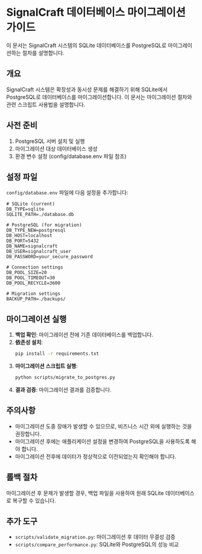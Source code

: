# SignalCraft 데이터베이스 마이그레이션 가이드

이 문서는 SignalCraft 시스템의 SQLite 데이터베이스를 PostgreSQL로 마이그레이션하는 절차를 설명합니다.

## 개요

SignalCraft 시스템은 확장성과 동시성 문제를 해결하기 위해 SQLite에서 PostgreSQL로 데이터베이스를 마이그레이션합니다. 이 문서는 마이그레이션 절차와 관련 스크립트 사용법을 설명합니다.

## 사전 준비

1. PostgreSQL 서버 설치 및 실행
2. 마이그레이션 대상 데이터베이스 생성
3. 환경 변수 설정 (config/database.env 파일 참조)

## 설정 파일

`config/database.env` 파일에 다음 설정을 추가합니다:

```env
# SQLite (current)
DB_TYPE=sqlite
SQLITE_PATH=./database.db

# PostgreSQL (for migration)
DB_TYPE_NEW=postgresql
DB_HOST=localhost
DB_PORT=5432
DB_NAME=signalcraft
DB_USER=signalcraft_user
DB_PASSWORD=your_secure_password

# Connection settings
DB_POOL_SIZE=20
DB_POOL_TIMEOUT=30
DB_POOL_RECYCLE=3600

# Migration settings
BACKUP_PATH=./backups/
```

## 마이그레이션 실행

1. **백업 확인**: 마이그레이션 전에 기존 데이터베이스를 백업합니다.
2. **依존성 설치**:
   ```bash
   pip install -r requirements.txt
   ```
3. **마이그레이션 스크립트 실행**:
   ```bash
   python scripts/migrate_to_postgres.py
   ```
4. **결과 검증**: 마이그레이션 결과를 검증합니다.

## 주의사항

- 마이그레이션 도중 장애가 발생할 수 있으므로, 비즈니스 시간 외에 실행하는 것을 권장합니다.
- 마이그레이션 후에는 애플리케이션 설정을 변경하여 PostgreSQL을 사용하도록 해야 합니다.
- 마이그레이션 전후에 데이터가 정상적으로 이전되었는지 확인해야 합니다.

## 롤백 절차

마이그레이션 후 문제가 발생할 경우, 백업 파일을 사용하여 원래 SQLite 데이터베이스로 복구할 수 있습니다.

## 추가 도구

- `scripts/validate_migration.py`: 마이그레이션 후 데이터 무결성 검증
- `scripts/compare_performance.py`: SQLite와 PostgreSQL의 성능 비교